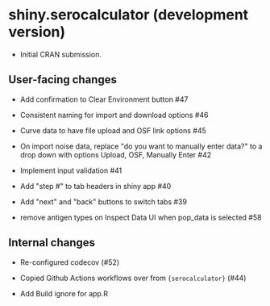 # shiny.serocalculator (development version)

* Initial CRAN submission.

## User-facing changes

* Add confirmation to Clear Environment button #47

* Consistent naming for import and download options #46

* Curve data to have file upload and OSF link options #45

* On import noise data, replace "do you want to manually enter data?" 
to a drop down with options Upload, OSF, Manually Enter #42

* Implement input validation #41

* Add "step #" to tab headers in shiny app #40

* Add "next" and "back" buttons to switch tabs #39

* remove antigen types on Inspect Data UI when pop_data is selected #58


## Internal changes

* Re-configured codecov (#52)

* Copied Github Actions workflows over from `{serocalculator}` (#44)

* Add Build ignore for app.R 
